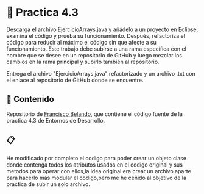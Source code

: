 # 📝 Practica 4.3

Descarga el archivo EjercicioArrays.java y añádelo a un proyecto en Eclipse, examina el código y prueba su funcionamiento. Después, refactoriza el código para reducir al máximo el código sin que afecte a su funcionamiento. Este trabajo debe subirse a una rama específica con el nombre que se desee en un repositorio de GitHub y luego mezclar los cambios en la rama principal y subirlo también al repositorio.

Entrega el archivo "EjercicioArrays.java" refactorizado y un archivo .txt con el enlace al repositorio de GitHub donde se encuentre.

## 📂 Contenido
Repositorio de [Francisco Belando](https://github.com/FranciscoBelando), que contiene el código fuente de la practica 4.3 de Entornos de Desarrollo.

## 📋
He modificado por completo el codigo para poder crear un objeto clase donde contenga todos los atributos usados en el codigo original y sus metodos para operar con ellos,la idea original era crear un archivo aparte para hacerlo más modular el codigo,pero me he ceñido al objetivo de la practica de subir un solo archivo.